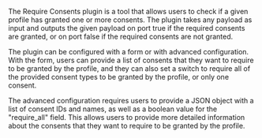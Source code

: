 The Require Consents plugin is a tool that allows users to check if a given profile has granted one or more consents.
The plugin takes any payload as input and outputs the given payload on port true if the required consents are granted,
or on port false if the required consents are not granted.

The plugin can be configured with a form or with advanced configuration. With the form, users can provide a list of
consents that they want to require to be granted by the profile, and they can also set a switch to require all of the
provided consent types to be granted by the profile, or only one consent.

The advanced configuration requires users to provide a JSON object with a list of consent IDs and names, as well as a
boolean value for the "require_all" field. This allows users to provide more detailed information about the consents
that they want to require to be granted by the profile.